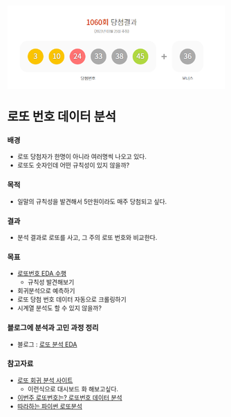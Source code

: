 
![](https://github.com/JiYoungGoGo/Data-project/blob/main/Lotto_analysis/image/lotto_1060.png?raw=true)


# 로또 번호 데이터 분석
### 배경
- 로또 당첨자가 한명이 아니라 여러명씩 나오고 있다. 
- 로또도 숫자인데 어떤 규칙성이 있지 않을까?

### 목적
- 일말의 규칙성을 발견해서 5만원이라도 매주 당첨되고 싶다. 

### 결과
- 분석 결과로 로또를 사고, 그 주의 로또 번호와 비교한다. 

### 목표
- [로또번호 EDA 수행](https://github.com/JiYoungGoGo/Data-project/tree/main/Lotto_analysis/EDA)
    - 규칙성 발견해보기
- 회귀분석으로 예측하기
- 로또 당첨 번호 데이터 자동으로 크롤링하기
- 시계열 분석도 할 수 있지 않을까?

### 블로그에 분석과 고민 과정 정리
- 블로그 : [로또 분석 EDA](https://velog.io/@chjy100418/lotto1EDA)

### 참고자료
- [로또 회귀 분석 사이트](http://0uuu.com:8001/_lotto/)
    - 이런식으로 대시보드 화 해보고싶다.
- [이번주 로또번호는? 로또번호 데이터 분석](https://keep-steady.tistory.com/23)
- [따라하는 파이썬 로또분석](https://it-diary.tistory.com/2)